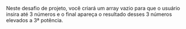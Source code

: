 Neste desafio de projeto, você criará um array vazio para que o usuário insira até 3 números e o final apareça o resultado desses 3 números elevados a 3ª potência.


